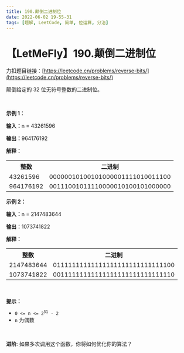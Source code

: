 ```yaml
---
title: 190.颠倒二进制位
date: 2022-06-02 19-55-31
tags: [题解, LeetCode, 简单, 位运算, 分治]
---
```


# 【LetMeFly】190.颠倒二进制位

力扣题目链接：[https://leetcode.cn/problems/reverse-bits/](https://leetcode.cn/problems/reverse-bits/)

<p>颠倒给定的 32 位无符号整数的二进制位。</p>

<p>&nbsp;</p>

<p><strong class="example">示例 1：</strong></p>

<div class="example-block">
<p><span class="example-io"><b>输入：</b>n = 43261596</span></p>

<p><span class="example-io"><b>输出：</b>964176192</span></p>

<p><strong>解释：</strong></p>

<table>
	<tbody>
		<tr>
			<th>整数</th>
			<th>二进制</th>
		</tr>
		<tr>
			<td>43261596</td>
			<td>00000010100101000001111010011100</td>
		</tr>
		<tr>
			<td>964176192</td>
			<td>00111001011110000010100101000000</td>
		</tr>
	</tbody>
</table>
</div>

<p><strong class="example">示例 2：</strong></p>

<div class="example-block">
<p><span class="example-io"><b>输入：</b>n = 2147483644</span></p>

<p><span class="example-io"><b>输出：</b>1073741822</span></p>

<p><strong>解释：</strong></p>

<table>
	<tbody>
		<tr>
			<th>整数</th>
			<th>二进制</th>
		</tr>
		<tr>
			<td>2147483644</td>
			<td>01111111111111111111111111111100</td>
		</tr>
		<tr>
			<td>1073741822</td>
			<td>00111111111111111111111111111110</td>
		</tr>
	</tbody>
</table>
</div>

<p>&nbsp;</p>

<p><strong>提示：</strong></p>

<ul>
	<li><code>0 &lt;= n &lt;= 2<sup>31</sup>&nbsp;- 2</code></li>
	<li><code>n</code>&nbsp;为偶数</li>
</ul>

<p>&nbsp;</p>

<p><strong>进阶</strong>: 如果多次调用这个函数，你将如何优化你的算法？</p>


    